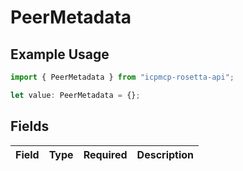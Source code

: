 # PeerMetadata

## Example Usage

```typescript
import { PeerMetadata } from "icpmcp-rosetta-api";

let value: PeerMetadata = {};
```

## Fields

| Field       | Type        | Required    | Description |
| ----------- | ----------- | ----------- | ----------- |